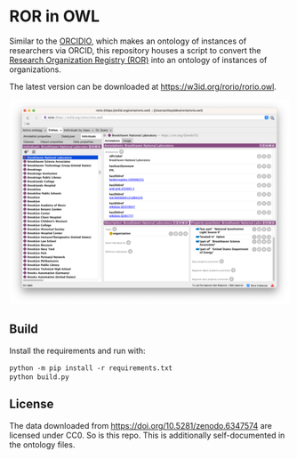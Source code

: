 # ROR in OWL

Similar to the [ORCIDIO](https://github.com/cthoyt/orcidio), which makes an ontology of instances of researchers via
ORCID, this repository houses a script to convert the [Research Organization Registry (ROR)](https://ror.org) into
an ontology of instances of organizations.

The latest version can be downloaded at https://w3id.org/rorio/rorio.owl. 

![](img/rorio-in-protege.png)

## Build

Install the requirements and run with:

```shell
python -m pip install -r requirements.txt
python build.py
```

## License

The data downloaded from https://doi.org/10.5281/zenodo.6347574 are licensed under CC0. So is this repo. This is
additionally self-documented in the ontology files.
